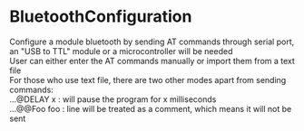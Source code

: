 # BluetoothConfiguration
Configure a module bluetooth by sending AT commands through serial port, an "USB to TTL" module or a microcontroller will be needed </br>
User can either enter the AT commands manually or import them from a text file </br>
For those who use text file, there are two other modes apart from sending commands: </br>
...@DELAY x : will pause the program for x milliseconds </br>
...@@Foo foo : line will be treated as a comment, which means it will not be sent </br>
  
